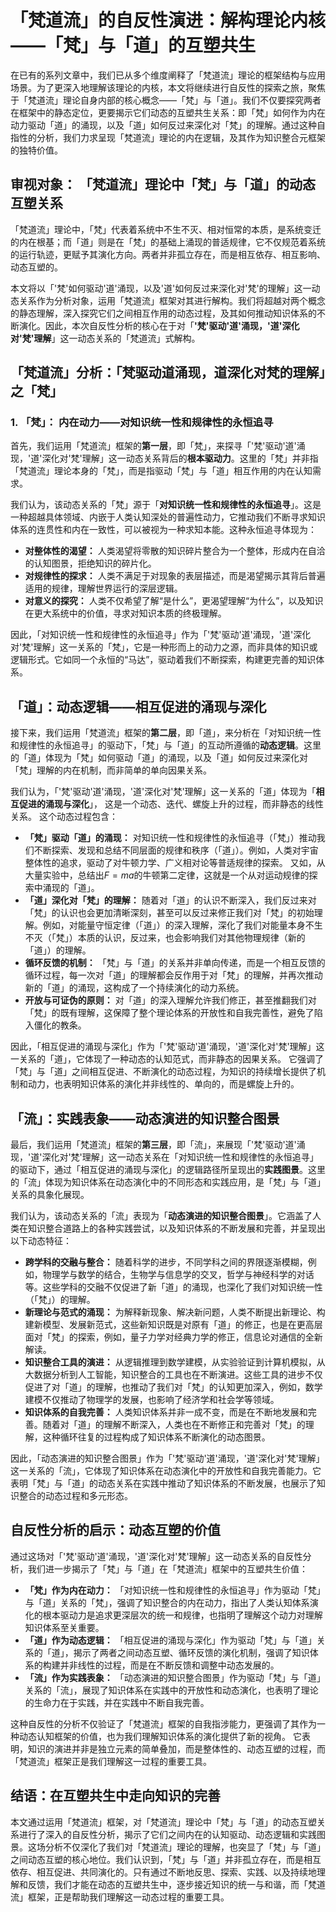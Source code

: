 # 「梵道流」的自反性演进：解构理论内核——「梵」与「道」的互塑共生

在已有的系列文章中，我们已从多个维度阐释了「梵道流」理论的框架结构与应用场景。为了更深入地理解该理论的内核，本文将继续进行自反性的探索之旅，聚焦于「梵道流」理论自身内部的核心概念——「梵」与「道」。我们不仅要探究两者在框架中的静态定位，更要揭示它们动态的互塑共生关系：即「梵」如何作为内在动力驱动「道」的涌现，以及「道」如何反过来深化对「梵」的理解。通过这种自指性的分析，我们力求呈现「梵道流」理论的内在逻辑，及其作为知识整合元框架的独特价值。

## 审视对象： 「梵道流」理论中「梵」与「道」的动态互塑关系

「梵道流」理论中，「梵」代表着系统中不生不灭、相对恒常的本质，是系统变迁的内在根基；而「道」则是在「梵」的基础上涌现的普适规律，它不仅规范着系统的运行轨迹，更赋予其演化方向。两者并非孤立存在，而是相互依存、相互影响、动态互塑的。

本文将以「'梵'如何驱动'道'涌现，以及'道'如何反过来深化对'梵'的理解」这一动态关系作为分析对象，运用「梵道流」框架对其进行解构。我们将超越对两个概念的静态理解，深入探究它们之间相互作用的动态过程，及其如何推动知识体系的不断演化。因此，本次自反性分析的核心在于对「**'梵'驱动'道'涌现，'道'深化对'梵'理解**」这一动态关系的「梵道流」式解构。

## 「梵道流」分析：「梵驱动道涌现，道深化对梵的理解」之「梵」

### 1. 「梵」： 内在动力——对知识统一性和规律性的永恒追寻

首先，我们运用「梵道流」框架的**第一层**，即「梵」，来探寻「'梵'驱动'道'涌现，'道'深化对'梵'理解」这一动态关系背后的**根本驱动力**。这里的「梵」并非指「梵道流」理论本身的「梵」，而是指驱动「梵」与「道」相互作用的内在认知需求。

我们认为，该动态关系的「梵」源于「**对知识统一性和规律性的永恒追寻**」。这是一种超越具体领域、内嵌于人类认知深处的普遍性动力，它推动我们不断寻求知识体系的连贯性和内在一致性，可以被视为一种求知本能。这种永恒追寻体现为：

*   **对整体性的渴望：** 人类渴望将零散的知识碎片整合为一个整体，形成内在自洽的认知图景，拒绝知识的碎片化。
*   **对规律性的探求：** 人类不满足于对现象的表层描述，而是渴望揭示其背后普遍适用的规律，理解世界运行的深层逻辑。
*   **对意义的探究：** 人类不仅希望了解“是什么”，更渴望理解“为什么”，以及知识在更大系统中的价值，寻求对知识本质的终极理解。

因此，「对知识统一性和规律性的永恒追寻」作为「'梵'驱动'道'涌现，'道'深化对'梵'理解」这一关系的「梵」，它是一种形而上的动力之源，而非具体的知识或逻辑形式。它如同一个永恒的“马达”，驱动着我们不断探索，构建更完善的知识体系。

## 「道」：动态逻辑——相互促进的涌现与深化

接下来，我们运用「梵道流」框架的**第二层**，即「道」，来分析在「对知识统一性和规律性的永恒追寻」的驱动下，「梵」与「道」的互动所遵循的**动态逻辑**。这里的「道」体现为「梵」如何驱动「道」的涌现，以及「道」如何反过来深化对「梵」理解的内在机制，而非简单的单向因果关系。

我们认为，「'梵'驱动'道'涌现，'道'深化对'梵'理解」这一关系的「道」体现为「**相互促进的涌现与深化**」， 这是一个动态、迭代、螺旋上升的过程，而非静态的线性关系。 这个动态过程包含：

*   **「梵」驱动「道」的涌现：** 对知识统一性和规律性的永恒追寻（「梵」）推动我们不断探索、发现和总结不同层面的规律和秩序（「道」）。例如，人类对宇宙整体性的追求，驱动了对牛顿力学、广义相对论等普适规律的探索。 又如，从大量实验中，总结出$F=ma$的牛顿第二定律，这就是一个从对运动规律的探索中涌现的「道」。
*   **「道」深化对「梵」的理解：** 随着对「道」的认识不断深入，我们反过来对「梵」的认识也会更加清晰深刻，甚至可以反过来修正我们对「梵」的初始理解。例如，对能量守恒定律（「道」）的深入理解，深化了我们对能量本身不生不灭（「梵」）本质的认识，反过来，也会影响我们对其他物理规律（新的「道」）的理解。
*   **循环反馈的机制：**  「梵」与「道」的关系并非单向传递，而是一个相互反馈的循环过程，每一次对「道」的理解都会反作用于对「梵」的理解，并再次推动新的「道」的涌现，这构成了一个持续演化的动力系统。
*   **开放与可证伪的原则：** 对「道」的深入理解允许我们修正，甚至推翻我们对「梵」的既有理解，这保障了整个理论体系的开放性和自我完善性，避免了陷入僵化的教条。

因此，「相互促进的涌现与深化」作为「'梵'驱动'道'涌现，'道'深化对'梵'理解」这一关系的「道」，它体现了一种动态的认知范式，而非静态的因果关系。 它强调了「梵」与「道」之间相互促进、不断演化的动态过程，为知识的持续增长提供了机制和动力，也表明知识体系的演化并非线性的、单向的，而是螺旋上升的。

## 「流」：实践表象——动态演进的知识整合图景

最后，我们运用「梵道流」框架的**第三层**，即「流」，来展现「'梵'驱动'道'涌现，'道'深化对'梵'理解」这一动态关系在「对知识统一性和规律性的永恒追寻」的驱动下，通过「相互促进的涌现与深化」的逻辑路径所呈现出的**实践图景**。这里的「流」体现为知识体系在动态演化中的不同形态和实践应用，是「梵」与「道」关系的具象化展现。

我们认为，该动态关系的「流」表现为「**动态演进的知识整合图景**」。它涵盖了人类在知识整合道路上的各种实践尝试，以及知识体系的不断发展和完善，并呈现出以下动态特征：

*   **跨学科的交融与整合：** 随着科学的进步，不同学科之间的界限逐渐模糊，例如，物理学与数学的结合，生物学与信息学的交叉，哲学与神经科学的对话等。这些学科的交融不仅促进了新「道」的涌现，也深化了我们对知识统一性（「梵」）的理解。
*   **新理论与范式的涌现：** 为解释新现象、解决新问题，人类不断提出新理论、构建新模型、发展新范式，这些新知识既是对原有「道」的修正，也是在更高层面对「梵」的探索，例如，量子力学对经典力学的修正，信息论对通信的全新解读。
*  **知识整合工具的演进：** 从逻辑推理到数学建模，从实验验证到计算机模拟，从大数据分析到人工智能，知识整合的工具也在不断演进。这些工具的进步不仅促进了对「道」的理解，也推动了我们对「梵」的认知更加深入，例如，数学建模不仅推动了物理学的发展，也影响了经济学和社会学等领域。
*   **知识体系的自我完善：** 人类知识体系并非一成不变，而是在不断地发展和完善。随着对「道」的理解不断深入，人类也在不断修正和完善对「梵」的理解，这种循环往复的过程构成了知识体系不断演化的动态图景。

因此，「动态演进的知识整合图景」作为「'梵'驱动'道'涌现，'道'深化对'梵'理解」这一关系的「流」，它体现了知识体系在动态演化中的开放性和自我完善能力。它表明「梵」与「道」的动态关系在实践中推动了知识体系的不断发展，也展示了知识整合的动态过程和多元形态。

## 自反性分析的启示：动态互塑的价值

通过这场对「'梵'驱动'道'涌现，'道'深化对'梵'理解」这一动态关系的自反性分析，我们进一步揭示了「梵」与「道」在「梵道流」框架中的互塑共生价值：

*  **「梵」作为内在动力：** 「对知识统一性和规律性的永恒追寻」作为驱动「梵」与「道」关系的「梵」，强调了知识整合的内在动力，指出了人类认知体系演化的根本驱动力是追求更深层次的统一和规律，也指明了理解这个动力对理解知识体系至关重要。
*   **「道」作为动态逻辑：**  「相互促进的涌现与深化」作为驱动「梵」与「道」关系的「道」，揭示了两者之间动态互塑、循环反馈的演化机制，强调了知识体系的构建并非线性的过程，而是在不断反馈和调整中动态发展的。
*   **「流」作为实践表象：** 「动态演进的知识整合图景」作为驱动「梵」与「道」关系的「流」，展现了知识体系在实践中的开放性和动态演化，也表明了理论的生命力在于实践，并在实践中不断自我完善。

这种自反性的分析不仅验证了「梵道流」框架的自我指涉能力，更强调了其作为一种动态认知框架的价值，也为我们理解知识体系的演化提供了新的视角。 它表明，知识的演进并非是独立元素的简单叠加，而是整体性的、动态互塑的过程，而「梵道流」框架正是我们理解这一过程的重要工具。

## 结语：在互塑共生中走向知识的完善

本文通过运用「梵道流」框架，对「梵道流」理论中「梵」与「道」的动态互塑关系进行了深入的自反性分析，揭示了它们之间内在的认知驱动、动态逻辑和实践图景。这场分析不仅深化了我们对「梵道流」理论的理解，也突显了「梵」与「道」之间动态互塑的核心地位。我们认识到，「梵」与「道」并非孤立存在，而是相互依存、相互促进、共同演化的。只有通过不断地反思、探索、实践、以及持续地理解和反馈，我们才能在动态的互塑共生中，逐步接近知识的统一与和谐，而「梵道流」框架，正是帮助我们理解这一动态过程的重要工具。
